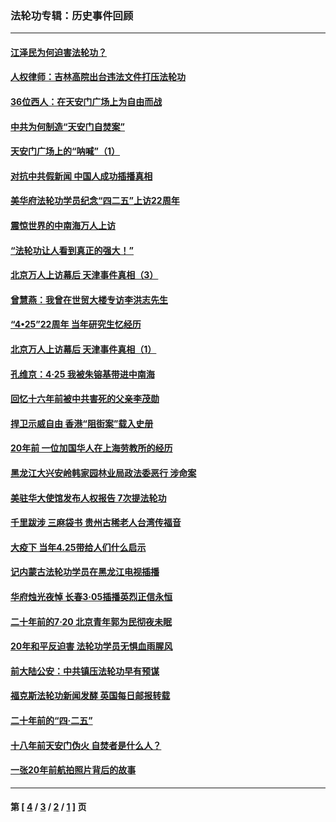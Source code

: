### 法轮功专辑：历史事件回顾
---
#### [江泽民为何迫害法轮功？](../../pages/nf5793/n13876324.md?07020430) 
#### [人权律师：吉林高院出台违法文件打压法轮功](../../pages/nf5793/n13825665.md?07020430) 
#### [36位西人：在天安门广场上为自由而战](../../pages/nf5793/n13390029.md?07020430) 
#### [中共为何制造“天安门自焚案”](../../pages/nf5793/n13183270.md?07020430) 
#### [天安门广场上的“呐喊”（1）](../../pages/nf5793/n13105277.md?07020430) 
#### [对抗中共假新闻 中国人成功插播真相](../../pages/nf5793/n12910618.md?07020430) 
#### [美华府法轮功学员纪念“四二五”上访22周年](../../pages/nf5793/n12904445.md?07020430) 
#### [震惊世界的中南海万人上访](../../pages/nf5793/n12903976.md?07020430) 
#### [“法轮功让人看到真正的强大！”](../../pages/nf5793/n12903195.md?07020430) 
#### [北京万人上访幕后 天津事件真相（3）](../../pages/nf5793/n12902807.md?07020430) 
#### [曾慧燕：我曾在世贸大楼专访李洪志先生](../../pages/nf5793/n12898729.md?07020430) 
#### [“4•25”22周年 当年研究生忆经历](../../pages/nf5793/n12894152.md?07020430) 
#### [北京万人上访幕后 天津事件真相（1）](../../pages/nf5793/n12885174.md?07020430) 
#### [孔维京：4·25 我被朱镕基带进中南海](../../pages/nf5793/n12864987.md?07020430) 
#### [回忆十六年前被中共害死的父亲李茂勋](../../pages/nf5793/n12880270.md?07020430) 
#### [捍卫示威自由 香港“阻街案”载入史册](../../pages/nf5793/n12811245.md?07020430) 
#### [20年前 一位加国华人在上海劳教所的经历](../../pages/nf5793/n12707932.md?07020430) 
#### [黑龙江大兴安岭韩家园林业局政法委恶行 涉命案](../../pages/nf5793/n12622815.md?07020430) 
#### [美驻华大使馆发布人权报告 7次提法轮功](../../pages/nf5793/n12520541.md?07020430) 
#### [千里跋涉 三麻袋书 贵州古稀老人台湾传福音](../../pages/nf5793/n12198750.md?07020430) 
#### [大疫下 当年4.25带给人们什么启示](../../pages/nf5793/n12058565.md?07020430) 
#### [记内蒙古法轮功学员在黑龙江电视插播](../../pages/nf5793/n11699194.md?07020430) 
#### [华府烛光夜悼 长春3·05插播英烈正信永恒](../../pages/nf5793/n11397432.md?07020430) 
#### [二十年前的7·20 北京青年郭为民彻夜未眠](../../pages/nf5793/n11354195.md?07020430) 
#### [20年和平反迫害 法轮功学员无惧血雨腥风](../../pages/nf5793/n11348279.md?07020430) 
#### [前大陆公安：中共镇压法轮功早有预谋](../../pages/nf5793/n11352168.md?07020430) 
#### [福克斯法轮功新闻发酵  英国每日邮报转载](../../pages/nf5793/n11285952.md?07020430) 
#### [二十年前的“四·二五”](../../pages/nf5793/n11207639.md?07020430) 
#### [十八年前天安门伪火 自焚者是什么人？](../../pages/nf5793/n10996556.md?07020430) 
#### [一张20年前航拍照片背后的故事](../../pages/nf5793/n10693797.md?07020430) 

---
#### 第 [ [4](./4.md?07020430) / [3](./3.md?07020430) / [2](./2.md?07020430) / [1](./1.md?07020430) ] 页
